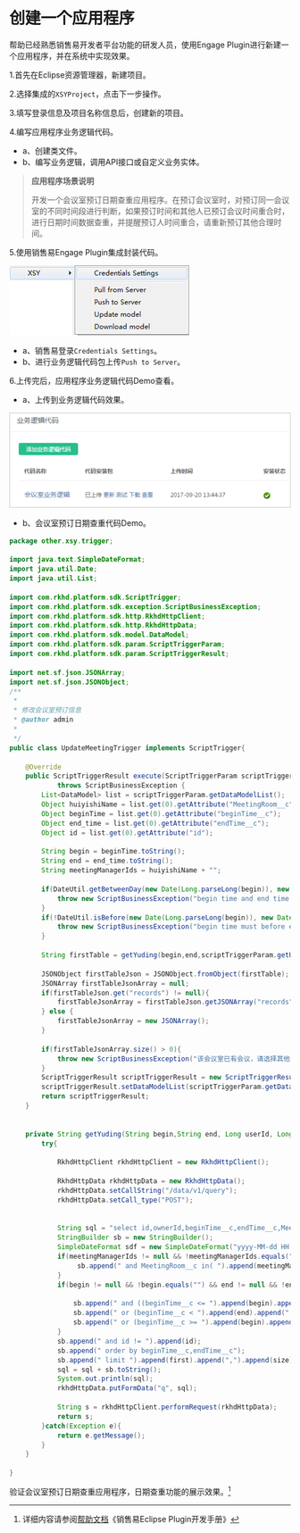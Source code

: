 # 创建一个应用程序

帮助已经熟悉销售易开发者平台功能的研发人员，使用Engage Plugin进行新建一个应用程序，并在系统中实现效果。

1.首先在Eclipse资源管理器，新建项目。

2.选择集成的`XSYProject`，点击下一步操作。

3.填写登录信息及项目名称信息后，创建新的项目。

4.编写应用程序业务逻辑代码。

* a、创建类文件。
* b、编写业务逻辑，调用API接口或自定义业务实体。

> **应用程序场景说明**
>
> 开发一个会议室预订日期查重应用程序。在预订会议室时，对预订同一会议室的不同时间段进行判断，如果预订时间和其他人已预订会议时间重合时，进行日期时间数据查重，并提醒预订人时间重合，请重新预订其他合理时间。

5.使用销售易Engage Plugin集成封装代码。

![](/assets/plugin.png)

* a、销售易登录`Credentials Settings`。
* b、进行业务逻辑代码包上传`Push to Server`。

6.上传完后，应用程序业务逻辑代码Demo查看。

* a、上传到业务逻辑代码效果。

![](/assets/meetingtrigger.png)

* b、会议室预订日期查重代码Demo。

```java
package other.xsy.trigger;

import java.text.SimpleDateFormat;
import java.util.Date;
import java.util.List;

import com.rkhd.platform.sdk.ScriptTrigger;
import com.rkhd.platform.sdk.exception.ScriptBusinessException;
import com.rkhd.platform.sdk.http.RkhdHttpClient;
import com.rkhd.platform.sdk.http.RkhdHttpData;
import com.rkhd.platform.sdk.model.DataModel;
import com.rkhd.platform.sdk.param.ScriptTriggerParam;
import com.rkhd.platform.sdk.param.ScriptTriggerResult;

import net.sf.json.JSONArray;
import net.sf.json.JSONObject;
/**
 * 
 * 修改会议室预订信息
 * @author admin
 *
 */
public class UpdateMeetingTrigger implements ScriptTrigger{

	@Override
	public ScriptTriggerResult execute(ScriptTriggerParam scriptTriggerParam)
			throws ScriptBusinessException {
		List<DataModel> list = scriptTriggerParam.getDataModelList();
		Object huiyishiName = list.get(0).getAttribute("MeetingRoom__c");
		Object beginTime = list.get(0).getAttribute("beginTime__c");
		Object end_time = list.get(0).getAttribute("endTime__c");
		Object id = list.get(0).getAttribute("id");
		
		String begin = beginTime.toString();
		String end = end_time.toString();
		String meetingManagerIds = huiyishiName + "";
		
		if(DateUtil.getBetweenDay(new Date(Long.parseLong(begin)), new Date(Long.parseLong(end))) > 0){
			throw new ScriptBusinessException("begin time and end time difference of more than 1 days");
		}
		if(!DateUtil.isBefore(new Date(Long.parseLong(begin)), new Date(Long.parseLong(end)))){
			throw new ScriptBusinessException("begin time must before end time ");
		}
		
		String firstTable = getYuding(begin,end,scriptTriggerParam.getUserId(),-1L,meetingManagerIds,0,1,id.toString());
		
		JSONObject firstTableJson = JSONObject.fromObject(firstTable);
		JSONArray firstTableJsonArray = null;
		if(firstTableJson.get("records") != null){
			firstTableJsonArray = firstTableJson.getJSONArray("records");
		} else {
			firstTableJsonArray = new JSONArray();
		}
		
		if(firstTableJsonArray.size() > 0){
			throw new ScriptBusinessException("该会议室已有会议，请选择其他时间或其他会议室！");
		}
		ScriptTriggerResult scriptTriggerResult = new ScriptTriggerResult();
		scriptTriggerResult.setDataModelList(scriptTriggerParam.getDataModelList());
		return scriptTriggerResult;
	}
	
	
	private String getYuding(String begin,String end, Long userId, Long tenantId,String meetingManagerIds,int first,int size,String id){
		try{
			
			RkhdHttpClient rkhdHttpClient = new RkhdHttpClient();
			
			RkhdHttpData rkhdHttpData = new RkhdHttpData();
			rkhdHttpData.setCallString("/data/v1/query");
			rkhdHttpData.setCall_type("POST");
			
			
			String sql = "select id,ownerId,beginTime__c,endTime__c,MeetingRoom__c from bookMeetingRoom__c where id > 0 ";
			StringBuilder sb = new StringBuilder();
			SimpleDateFormat sdf = new SimpleDateFormat("yyyy-MM-dd HH:mm");
			if(meetingManagerIds != null && !meetingManagerIds.equals("")){
				 sb.append(" and MeetingRoom__c in( ").append(meetingManagerIds).append(") ");
			}
			if(begin != null && !begin.equals("") && end != null && !end.equals("")){
				
				sb.append(" and ((beginTime__c <= ").append(begin).append(" and endTime__c > ").append(begin).append(")");
				sb.append(" or (beginTime__c < ").append(end).append(" and endTime__c >= ").append(end).append(")");
				sb.append(" or (beginTime__c >= ").append(begin).append(" and endTime__c <= ").append(end).append(") )");
			}
			sb.append(" and id != ").append(id);
			sb.append(" order by beginTime__c,endTime__c");
			sb.append(" limit ").append(first).append(",").append(size);
			sql = sql + sb.toString();
			System.out.println(sql);
			rkhdHttpData.putFormData("q", sql);
			
			String s = rkhdHttpClient.performRequest(rkhdHttpData);
			return s;
		}catch(Exception e){
			return e.getMessage();
		}
	}

}
```

验证会议室预订日期查重应用程序，日期查重功能的展示效果。[^1]

[^1]: 详细内容请参阅[帮助文档](https://crm.xiaoshouyi.com/doc/document/index.html)《销售易Eclipse Plugin开发手册》

